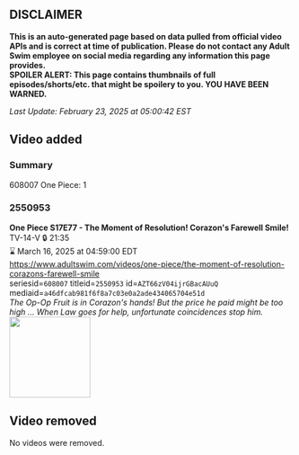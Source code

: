## DISCLAIMER
**This is an auto-generated page based on data pulled from official video APIs and is correct at time of publication. Please do not contact any Adult Swim employee on social media regarding any information this page provides.**  
**SPOILER ALERT: This page contains thumbnails of full episodes/shorts/etc. that might be spoilery to you. YOU HAVE BEEN WARNED.**  

_Last Update: February 23, 2025 at 05:00:42 EST_
## Video added
### Summary
608007 One Piece: 1  
### 2550953
**One Piece S17E77 - The Moment of Resolution! Corazon's Farewell Smile!**  
TV-14-V 🔒 21:35  
⌛ March 16, 2025 at 04:59:00 EDT  
https://www.adultswim.com/videos/one-piece/the-moment-of-resolution-corazons-farewell-smile  
seriesid=`608007` titleid=`2550953` id=`AZT66zV04ijrGBacAUuQ` mediaid=`a46dfcab981f6f8a7c03e0a2ade434065704e51d`  
_The Op-Op Fruit is in Corazon's hands! But the price he paid might be too high ... When Law goes for help, unfortunate coincidences stop him._  
<a href="https://media.cdn.adultswim.com/uploads/20250212/thumbnails/2_25212117412-OP705_S17E77.jpg"><img src="https://media.cdn.adultswim.com/uploads/20250212/thumbnails/2_25212117412-OP705_S17E77.jpg" height="144px" /></a>
## Video removed
No videos were removed.  
